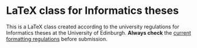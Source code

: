 # LaTeX class for Informatics theses
This is a LaTeX class created according to the university regulations for Informatics theses at the University of Edinburgh. **Always check** the [current formatting regulations](https://www.inf.ed.ac.uk/systems/tex/informatics/infthesis/infthesis.pdf) before submission.
